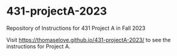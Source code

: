 # 431-projectA-2023

Repository of Instructions for 431 Project A in Fall 2023

Visit https://thomaselove.github.io/431-projectA-2023/ to see the instructions for Project A.
